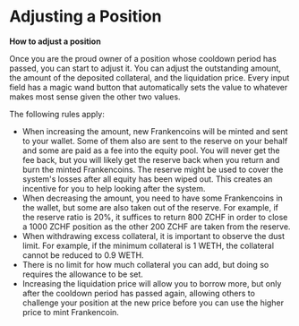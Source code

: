 # Adjusting a Position

**How to adjust a position**

Once you are the proud owner of a position whose cooldown period has passed, you can start to adjust it. You can adjust the outstanding amount, the amount of the deposited collateral, and the liquidation price. Every input field has a magic wand button that automatically sets the value to whatever makes most sense given the other two values.

The following rules apply:

* When increasing the amount, new Frankencoins will be minted and sent to your wallet. Some of them also are sent to the reserve on your behalf and some are paid as a fee into the equity pool. You will never get the fee back, but you will likely get the reserve back when you return and burn the minted Frankencoins. The reserve might be used to cover the system's losses after all equity has been wiped out. This creates an incentive for you to help looking after the system.
* When decreasing the amount, you need to have some Frankencoins in the wallet, but some are also taken out of the reserve. For example, if the reserve ratio is 20%, it suffices to return 800 ZCHF in order to close a 1000 ZCHF position as the other 200 ZCHF are taken from the reserve.
* When withdrawing excess collateral, it is important to observe the dust limit. For example, if the minimum collateral is 1 WETH, the collateral cannot be reduced to 0.9 WETH.
* There is no limit for how much collateral you can add, but doing so requires the allowance to be set.
* Increasing the liquidation price will allow you to borrow more, but only after the cooldown period has passed again, allowing others to challenge your position at the new price before you can use the higher price to mint Frankencoin.

